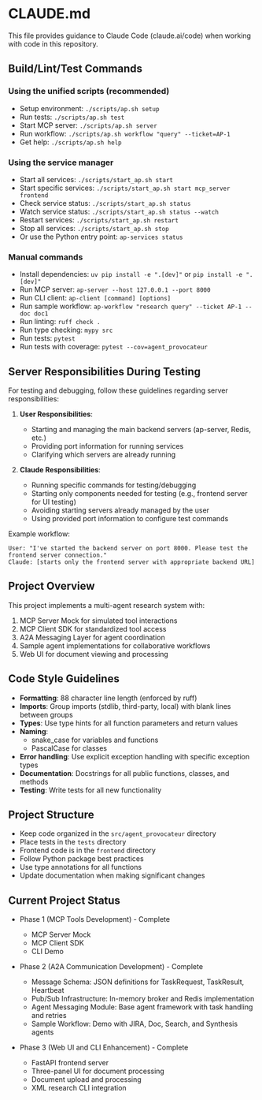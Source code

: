 # CLAUDE.md

This file provides guidance to Claude Code (claude.ai/code) when working with code in this repository.

## Build/Lint/Test Commands

### Using the unified scripts (recommended)
- Setup environment: `./scripts/ap.sh setup`
- Run tests: `./scripts/ap.sh test`
- Start MCP server: `./scripts/ap.sh server`
- Run workflow: `./scripts/ap.sh workflow "query" --ticket=AP-1`
- Get help: `./scripts/ap.sh help`

### Using the service manager
- Start all services: `./scripts/start_ap.sh start`
- Start specific services: `./scripts/start_ap.sh start mcp_server frontend`
- Check service status: `./scripts/start_ap.sh status`
- Watch service status: `./scripts/start_ap.sh status --watch`
- Restart services: `./scripts/start_ap.sh restart`
- Stop all services: `./scripts/start_ap.sh stop`
- Or use the Python entry point: `ap-services status`

### Manual commands
- Install dependencies: `uv pip install -e ".[dev]"` or `pip install -e ".[dev]"`
- Run MCP server: `ap-server --host 127.0.0.1 --port 8000`
- Run CLI client: `ap-client [command] [options]`
- Run sample workflow: `ap-workflow "research query" --ticket AP-1 --doc doc1`
- Run linting: `ruff check .`
- Run type checking: `mypy src`
- Run tests: `pytest`
- Run tests with coverage: `pytest --cov=agent_provocateur`

## Server Responsibilities During Testing

For testing and debugging, follow these guidelines regarding server responsibilities:

1. **User Responsibilities**:
   - Starting and managing the main backend servers (ap-server, Redis, etc.)
   - Providing port information for running services
   - Clarifying which servers are already running

2. **Claude Responsibilities**:
   - Running specific commands for testing/debugging
   - Starting only components needed for testing (e.g., frontend server for UI testing)
   - Avoiding starting servers already managed by the user
   - Using provided port information to configure test commands

Example workflow:
```
User: "I've started the backend server on port 8000. Please test the frontend server connection."
Claude: [starts only the frontend server with appropriate backend URL]
```

## Project Overview
This project implements a multi-agent research system with:
1. MCP Server Mock for simulated tool interactions
2. MCP Client SDK for standardized tool access
3. A2A Messaging Layer for agent coordination
4. Sample agent implementations for collaborative workflows
5. Web UI for document viewing and processing

## Code Style Guidelines
- **Formatting**: 88 character line length (enforced by ruff)
- **Imports**: Group imports (stdlib, third-party, local) with blank lines between groups
- **Types**: Use type hints for all function parameters and return values
- **Naming**: 
  - snake_case for variables and functions
  - PascalCase for classes
- **Error handling**: Use explicit exception handling with specific exception types
- **Documentation**: Docstrings for all public functions, classes, and methods
- **Testing**: Write tests for all new functionality

## Project Structure
- Keep code organized in the `src/agent_provocateur` directory
- Place tests in the `tests` directory
- Frontend code is in the `frontend` directory
- Follow Python package best practices
- Use type annotations for all functions
- Update documentation when making significant changes

## Current Project Status
- Phase 1 (MCP Tools Development) - Complete
  - MCP Server Mock
  - MCP Client SDK
  - CLI Demo

- Phase 2 (A2A Communication Development) - Complete
  - Message Schema: JSON definitions for TaskRequest, TaskResult, Heartbeat
  - Pub/Sub Infrastructure: In-memory broker and Redis implementation
  - Agent Messaging Module: Base agent framework with task handling and retries
  - Sample Workflow: Demo with JIRA, Doc, Search, and Synthesis agents

- Phase 3 (Web UI and CLI Enhancement) - Complete
  - FastAPI frontend server
  - Three-panel UI for document processing
  - Document upload and processing
  - XML research CLI integration